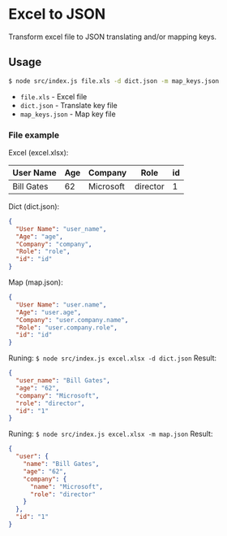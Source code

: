 # Excel to JSON

Transform excel file to JSON translating and/or mapping keys.

## Usage

```bash
$ node src/index.js file.xls -d dict.json -m map_keys.json
```

- `file.xls` - Excel file
- `dict.json` - Translate key file
- `map_keys.json` - Map key file

### File example

Excel (excel.xlsx):

| User Name | Age | Company | Role | id |
| --------- | --- | ------- | ---- | --- |
| Bill Gates | 62 | Microsoft | director | 1 |

Dict (dict.json):
```json
{
  "User Name": "user_name",
  "Age": "age",
  "Company": "company",
  "Role": "role",
  "id": "id"
}
```

Map (map.json):
```json
{
  "User Name": "user.name",
  "Age": "user.age",
  "Company": "user.company.name",
  "Role": "user.company.role",
  "id": "id"
}
```

Runing: `$ node src/index.js excel.xlsx -d dict.json`
Result:
```json
{
  "user_name": "Bill Gates",
  "age": "62",
  "company": "Microsoft",
  "role": "director",
  "id": "1"
}
```



Runing: `$ node src/index.js excel.xlsx -m map.json`
Result:
```json
{
  "user": {
    "name": "Bill Gates",
    "age": "62",
    "company": {
      "name": "Microsoft",
      "role": "director"
    }
  },
  "id": "1"
}
```